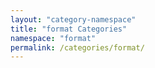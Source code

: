 ```yaml
---
layout: "category-namespace"
title: "format Categories"
namespace: "format"
permalink: /categories/format/
---
```

